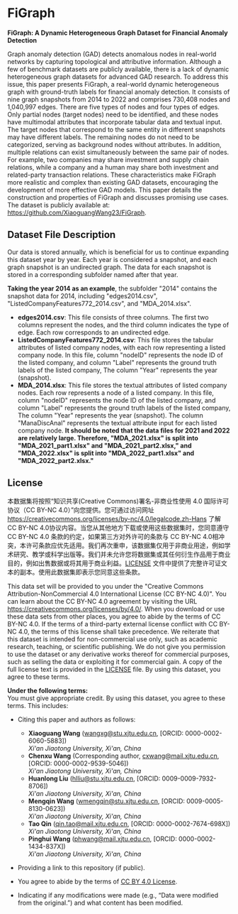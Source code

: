 # FiGraph
**FiGraph: A Dynamic Heterogeneous Graph Dataset for Financial Anomaly Detection**

Graph anomaly detection (GAD) detects anomalous nodes in real-world networks by capturing topological and attributive information. Although a few of benchmark datasets are publicly available, there is a lack of dynamic heterogeneous graph datasets for advanced GAD research. To address this issue, this paper presents FiGraph, a real-world dynamic heterogeneous graph with ground-truth labels for financial anomaly detection. It consists of nine graph snapshots from 2014 to 2022 and comprises 730,408 nodes and 1,040,997 edges. There are five types of nodes and four types of edges. Only partial nodes (target nodes) need to be identified, and these nodes have multimodal attributes that incorporate tabular data and textual input. The target nodes that correspond to the same entity in different snapshots may have different labels. The remaining nodes do not need to be categorized, serving as background nodes without attributes. In addition, multiple relations can exist simultaneously between the same pair of nodes. For example, two companies may share investment and supply chain relations, while a company and a human may share both investment and related-party transaction relations. These characteristics make FiGraph more realistic and complex than existing GAD datasets, encouraging the development of more effective GAD models. This paper details the construction and properties of FiGraph and discusses promising use cases. The dataset is publicly available at: https://github.com/XiaoguangWang23/FiGraph.


## Dataset File Description
Our data is stored annually, which is beneficial for us to continue expanding this dataset year by year. Each year is considered a snapshot, and each graph snapshot is an undirected graph. The data for each snapshot is stored in a corresponding subfolder named after that year. 

**Taking the year 2014 as an example**, the subfolder "2014" contains the snapshot data for 2014, including "edges2014.csv", "ListedCompanyFeatures772_2014.csv", and "MDA_2014.xlsx".
* **edges2014.csv**: This file consists of three columns. The first two columns represent the nodes, and the third column indicates the type of edge. Each row corresponds to an undirected edge.
* **ListedCompanyFeatures772_2014.csv**: This file stores the tabular attributes of listed company nodes, with each row representing a listed company node. In this file, column "nodeID" represents the node ID of the listed company, and column "Label" represents the ground truth labels of the listed company, The column "Year" represents the year (snapshot).
* **MDA_2014.xlsx**: This file stores the textual attributes of listed company nodes. Each row represents a node of a listed company. In this file, column "nodeID" represents the node ID of the listed company, and column "Label" represents the ground truth labels of the listed company, The column "Year" represents the year (snapshot). The column "ManaDiscAnal" represents the textual attribute input for each listed company node. **It should be noted that the data files for 2021 and 2022 are relatively large. Therefore, "MDA_2021.xlsx" is split into "MDA_2021_part1.xlsx" and "MDA_2021_part2.xlsx," and "MDA_2022.xlsx" is split into "MDA_2022_part1.xlsx" and "MDA_2022_part2.xlsx."**


## License
本数据集将按照“知识共享(Creative Commons)署名-非商业性使用 4.0 国际许可协议（CC BY-NC 4.0）”向您提供。您可通过访问网址 https://creativecommons.org/licenses/by-nc/4.0/legalcode.zh-Hans 了解 CC BY-NC 4.0协议内容。当您从其他地方下载或使用这些数据集时，您同意遵守 CC BY-NC 4.0 条款的约定，如果第三方对外许可的条款与 CC BY-NC 4.0相冲突，本许可条款应优先适用。我们再次重申，该数据集仅用于非商业用途，例如学术研究、教学或科学出版等。我们并未允许您将数据集或其任何衍生作品用于商业目的，例如出售数据或将其用于商业利益。[LICENSE](./LICENSE) 文件中提供了完整许可证文本的副本。使用此数据集即表示您同意这些条款。

This data set will be provided to you under the "Creative Commons Attribution-NonCommercial 4.0 International License (CC BY-NC 4.0)". You can learn about the CC BY-NC 4.0 agreement by visiting the URL https://creativecommons.org/licenses/by/4.0/. When you download or use these data sets from other places, you agree to abide by the terms of CC BY-NC 4.0. If the terms of a third-party external license conflict with CC BY-NC 4.0, the terms of this license shall take precedence. We reiterate that this dataset is intended for non-commercial use only, such as academic research, teaching, or scientific publishing. We do not give you permission to use the dataset or any derivative works thereof for commercial purposes, such as selling the data or exploiting it for commercial gain. A copy of the full license text is provided in the [LICENSE](./LICENSE) file. By using this dataset, you agree to these terms.


**Under the following terms:**  
You must give appropriate credit. By using this dataset, you agree to these terms. This includes:
  - Citing this paper and authors as follows:
    - **Xiaoguang Wang** (wangxg@stu.xjtu.edu.cn, [ORCID: 0000-0002-6060-5883])  
      *Xi'an Jiaotong University, Xi'an, China*
    - **Chenxu Wang** (Corresponding author, cxwang@mail.xjtu.edu.cn, [ORCID: 0000-0002-9539-5046])  
      *Xi'an Jiaotong University, Xi'an, China*
    - **Huanlong Liu** (hlliu@stu.xjtu.edu.cn, [ORCID: 0009-0009-7932-8706])  
      *Xi'an Jiaotong University, Xi'an, China*
    - **Mengqin Wang** (wmengqin@stu.xjtu.edu.cn, [ORCID: 0009-0005-8130-0623])  
      *Xi'an Jiaotong University, Xi'an, China*
    - **Tao Qin** (qin.tao@mail.xjtu.edu.cn, [ORCID: 0000-0002-7674-698X])  
      *Xi'an Jiaotong University, Xi'an, China*
    - **Pinghui Wang** (phwang@mail.xjtu.edu.cn, [ORCID: 0000-0002-1434-837X])  
      *Xi'an Jiaotong University, Xi'an, China*

  - Providing a link to this repository (if public).
  - You agree to abide by the terms of [CC BY 4.0 License](https://creativecommons.org/licenses/by/4.0/).
  - Indicating if any modifications were made (e.g., “Data were modified from the original.”) and what content has been modified.
